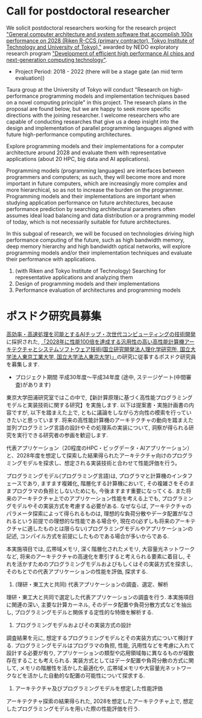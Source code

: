 # Call for postdoctoral researcher

We solicit postdoctoral researchers working for the research project ["General
computer architecture and system software that accomplish 100x performance on
2028 (Riken R-CCS (primary contractor), Tokyo Institute of Technology and
University of Tokyo),"](https://www.nedo.go.jp/koubo/IT3_100063.html) awarded
by NEDO exploratory research program ["Development of efficient high
performance AI chips and next-generation computing
technology"](https://www.nedo.go.jp/koubo/IT3_100063.html).

  * Project Period: 2018 - 2022 (there will be a stage gate (an mid term evaluation)) 

Taura group at the University of Tokyo will conduct "Research on high-
performance programming models and implementation techniques based on a novel
computing principle" in this project. The research plans in the proposal are
found below, but we are happy to seek more specific directions with the
joining researcher. I welcome researchers who are capable of conducting
researches that give us a deep insight into the design and implementation of
parallel programming languages aligned with future high-performance computing
architectures.

Explore programming models and their implementations for a computer
architecture around 2028 and evaluate them with representative applications
(about 20 HPC, big data and AI applications).

Programming models (programming languages) are interfaces between programmers
and computers; as such, they will become more and more important in future
computers, which are increasingly more complex and more hierarchical, so as
not to increase the burden on the programmer. Programming models and their
implementations are important when studying application performance on future
architectures, because performance prediction by searching architectural
parameters often assumes ideal load balancing and data distribution or a
programming model of today, which is not necessarily suitable for future
architectures.

In this subgoal of research, we will be focused on technologies driving high
performance computing of the future, such as high bandwidth memory, deep
memory hierarchy and high bandwidth optical networks, will explore programming
models and/or their implementation techniques and evaluate their performance
with applications.

  1. (with Riken and Tokyo Institute of Technology) Searching for representative applications and analyzing them 
  2. Design of programming models and their implementations 
  3. Performance evaluation of architectures and programming models 

# ポスドク研究員募集

[高効率・高速処理を可能とするAIチップ・次世代コンピューティングの技術開発](https://www.nedo.go.jp/koubo/IT3_100063.html)に採択された,
[「2028年に性能100倍を達成する汎用性の高い高性能計算機アーキテクチャとシステムソフトウェア技術(国立研究開発法人理化学研究所,
国立大学法人東京工業大学,
国立大学法人東京大学)」](https://www.nedo.go.jp/koubo/IT3_100063.html)の研究に従事するポスドク研究員を募集します.

  * プロジェクト期間 平成30年度～平成34年度 (途中, ステージゲート(中間審査)があります) 

東京大学田浦研究室ではこの中で,【新計算原理に基づく高性能プログラミングモデルと実装技術に関する研究】を実施します. 以下は提案書・実施計画書の内容ですが,
以下を踏まえた上で, ともに議論をしながら方向性の模索を行っていきたいと思っています.
将来の高性能計算機のアーキテクチャの動向を踏まえた並列プログラミング言語の設計やその処理系の実装について,
洞察が得られる研究を実行できる研究者の参画を歓迎します.

代表アプリケーション（20程度のHPC・ビッグデータ・AIアプリケーション）と、2028年度を想定して探索した結果得られたアーキテクチャ向けのプログラミングモデルを探求し、想定される実装技術と合わせて性能評価を行う。

プログラミングモデル(プログラミング言語)は, プログラマと計算機のインタフェースであり, ますます複雑化, 階層化する計算機において,
その複雑さをそのままプログラマの負担としないためにも, 今後ますます重要になってくる. また将来のアーキテクチャ上でのアプリケーション性能を考える上でも,
プログラミングモデルやその実装方式を考慮する必要がある. なぜならば, アーキテクチャのパラメータ探索によって得られるものは,
理想的な負荷分散やデータ配置がなされるという前提での理想的な性能である場合や,
現在の(必ずしも将来のアーキテクチャに適したものとは限らない)プログラミングモデルやアプリケーションの記述,
コンパイル方式を前提にしたものである場合が多いからである.

本実施項目では, 広帯域メモリ, 深く階層化されたメモリ, 大容量光ネットワークなど, 将来のアーキテクチャの高速化を牽引すると考えられる要素に着目し,
それを活かすためのプログラミングモデルおよびもしくはその実装方式を探求し, そのもとでの代表アプリケーションの性能を評価, 探求する.

  1. (理研・東工大と共同) 代表アプリケーションの調査、選定、解析 

理研・東工大と共同で選定した代表アプリケーションの調査を行う. 本実施項目に関連の深い, 主要な計算カーネル, そのデータ配置や負荷分散方式などを抽出し,
プログラミングモデルと関係する定性的な特徴を解析する.

  1. プログラミングモデルおよびその実装方式の設計 

調査結果を元に, 想定するプログラミングモデルとその実装方式について検討する. プログラミングモデルはプログラマの負担, 性能,
汎用性などを考慮に入れて設計する必要が有り, アプリケーションの類型や応用領域毎に異なるものが複数存在することも考えられる.
実装方式としてはデータ配置や負荷分散の方式に関して, メモリの階層性を活かした最適化や,
広帯域メモリや大容量光ネットワークなどを活かした自動的な配置の可能性について探求する.

  1. アーキテクチャ及びプログラミングモデルを想定した性能評価 

アーキテクチャ探索の結果得られた, 2028を想定したアーキテクチャ上で, 想定したプログラミングモデルを用いた際の性能評価を行う.

